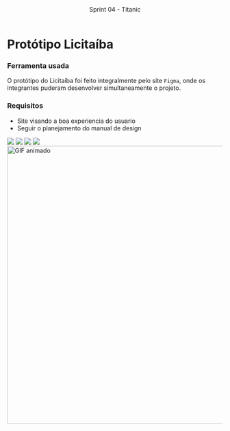 <header>
    Sprint 04 - Titanic
</header>
<div class="doc-body">
<!-- ADD O CONTEÚDO ABAIXO -->

# Protótipo Licitaíba

### Ferramenta usada 
O protótipo do Licitaíba foi feito integralmente pelo site `Figma`, onde os integrantes puderam desenvolver simultaneamente o projeto.

### Requisitos 
- Site visando a boa experiencia do usuario
- Seguir o planejamento do manual de design




<img class="prototipo" src="assets/imgs/home.png">

<img class="prototipo" src="assets/imgs/licitacoes.png">

<img class="prototipo" src="assets/imgs/equipe.png">

<img class="prototipo" src="assets/imgs/sobre.png">


<img src="https://media.giphy.com/media/v1.Y2lkPTc5MGI3NjExbXR4MDV3N2I4NTV2MXI1aXd5N2duOGN5cjlqaWJjODc3bDd0Mm1wNyZlcD12MV9pbnRlcm5hbF9naWZfYnlfaWQmY3Q9Zw/r5FYZqL3gaGD0uHhTs/giphy.gif" alt="GIF animado" width="1152" height="648">



<!-- ADD O CONTEÚDO ACIMA -->
</div>
